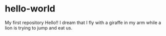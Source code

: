 # hello-world
My first repository
Hello!!
I dream that I fly with a giraffe in my arm while a lion is trying to jump and eat us.

